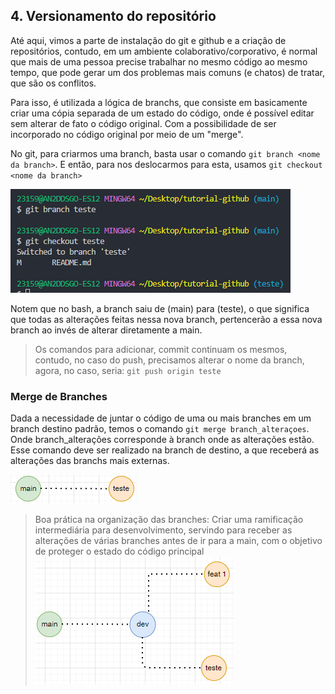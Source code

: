 ## 4. Versionamento do repositório

Até aqui, vimos a parte de instalação do git e github e a criação de repositórios, contudo, em um ambiente colaborativo/corporativo, é normal que mais de uma pessoa precise trabalhar no mesmo código ao mesmo tempo, que pode gerar um dos problemas mais comuns (e chatos) de tratar, que são os conflitos.

Para isso, é utilizada a lógica de branchs, que consiste em basicamente criar uma cópia separada de um estado do código, onde é possível editar sem alterar de fato o código original. Com a possibilidade de ser incorporado no código original por meio de um "merge".

No git, para criarmos uma branch, basta usar o comando ```git branch <nome da branch>```. E então, para nos deslocarmos para esta, usamos ```git checkout <nome da branch>```

![alt text](/assets/image-3.png)

Notem que no bash, a branch saiu de (main) para (teste), o que significa que todas as alterações feitas nessa nova branch, pertencerão a essa nova branch ao invés de alterar diretamente a main.

> Os comandos para adicionar, commit continuam os mesmos, contudo, no caso do push, precisamos alterar o nome da branch, agora, no caso, seria: ```git push origin teste```


### Merge de Branches

Dada a necessidade de juntar o código de uma ou mais branches em um branch destino padrão, temos o comando ``` git merge branch_alteraçoes ```. Onde branch_alterações corresponde à branch onde as alterações estão. Esse comando deve ser realizado na branch de destino, a que receberá as alterações das branchs mais externas.

![alt text](/assets/flow-teste.png)



> Boa prática na organização das branches: Criar uma ramificação intermediária para desenvolvimento, servindo para receber as alterações de várias branches antes de ir para a main, com o objetivo de proteger o estado do código principal
![alt text](/assets/flow-dev.png)

